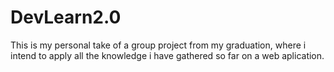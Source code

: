 # DevLearn2.0
This is my personal take of a group project from my graduation, where i intend to apply all the knowledge i have gathered so far on a web aplication. 
